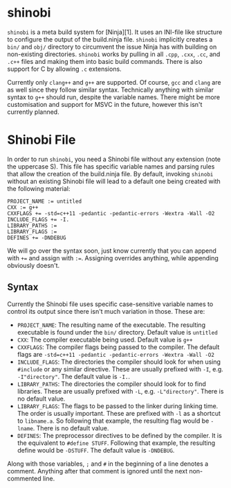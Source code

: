 # shinobi

`shinobi` is a meta build system for [Ninja][1]. It uses an INI-file like structure to configure the output of the build.ninja file. `shinobi` implicitly creates a `bin/` and `obj/` directory to circumvent the issue Ninja has with building on non-existing directories. `shinobi` works by pulling in all `.cpp`, `.cxx`, `.cc`, and `.c++` files and making them into basic build commands. There is also support for C by allowing `.c` extensions.

Currently only `clang++` and `g++` are supported. Of course, `gcc` and `clang` are as well since they follow similar syntax. Technically anything with similar syntax to `g++` should run, despite the variable names. There might be more customisation and support for MSVC in the future, however this isn't currently planned.

# Shinobi File

In order to run `shinobi`, you need a Shinobi file without any extension (note the uppercase S). This file has specific variable names and parsing rules that allow the creation of the build.ninja file. By default, invoking `shinobi` without an existing Shinobi file will lead to a default one being created with the following material:

    PROJECT_NAME := untitled
    CXX := g++
    CXXFLAGS += -std=c++11 -pedantic -pedantic-errors -Wextra -Wall -O2
    INCLUDE_FLAGS += -I.
    LIBRARY_PATHS :=
    LIBRARY_FLAGS :=
    DEFINES += -DNDEBUG


We will go over the syntax soon, just know currently that you can append with `+=` and assign with `:=`. Assigning overrides anything, while appending obviously doesn't.

## Syntax

Currently the Shinobi file uses specific case-sensitive variable names to control its output since there isn't much variation in those. These are:

- `PROJECT_NAME`: The resulting name of the executable. The resulting executable is found under the `bin/` directory. Default value is `untitled`
- `CXX`: The compiler executable being used. Default value is `g++`
- `CXXFLAGS`: The compiler flags being passed to the compiler. The default flags are `-std=c++11 -pedantic -pedantic-errors -Wextra -Wall -O2`
- `INCLUDE_FLAGS`: The directories the compiler should look for when using `#include` or any similar directive. These are usually prefixed with `-I`, e.g. `-I"directory"`. The default value is `-I.`.
- `LIBRARY_PATHS`: The directories the compiler should look for to find libraries. These are usually prefixed with `-L`, e.g. `-L"directory"`. There is no default value.
- `LIBRARY_FLAGS`: The flags to be passed to the linker during linking time. The order is usually important. These are prefixed with `-l` as a shortcut to `libname.a`. So following that example, the resulting flag would be `-lname`. There is no default value.
- `DEFINES`: The preprocessor directives to be defined by the compiler. It is the equivalent to `#define STUFF`. Following that example, the resulting define would be `-DSTUFF`. The default value is `-DNDEBUG`.

Along with those variables, `;` and `#` in the beginning of a line denotes a comment. Anything after that comment is ignored until the next non-commented line.